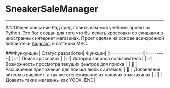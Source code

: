 __SneakerSaleManager__
===
___
###Общее описание
Рад представить вам мой учебный проект на Python.
Это бот создан для того что бы искать кроссовки со скидками в иностранных интернет магазинах.
Проет сделан на основе асинхронной библиотеки [Aiogram](https://github.com/aiogram/aiogram), и паттерна MVC.

###Функуиции
| Статус разработки| Функции| 
|:----------------:|:---------:|
| ✅ | Поиск кроссовок | 
| ✅| История запроса пользователя | 
| ✅| Возможность просмотра текущих фиьтров для поиска | 
| 🔲 | Расширение приложения для поиска любых айтемов| 
| 🔲 | Добавление айтеом в вишлист, а так же отслеживание их наличих в магахинах  | 
| 🔲 | Доавить такие магазины как YOOX, END| 
